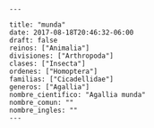 
      ---

      title: "munda"
      date: 2017-08-18T20:46:32-06:00
      draft: false
      reinos: ["Animalia"]
      divisiones: ["Arthropoda"]
      clases: ["Insecta"]
      ordenes: ["Homoptera"]
      familias: ["Cicadellidae"]
      generos: ["Agallia"]
      nombre_cientifico: "Agallia munda"
      nombre_comun: ""
      nombre_ingles: ""
      ---

      